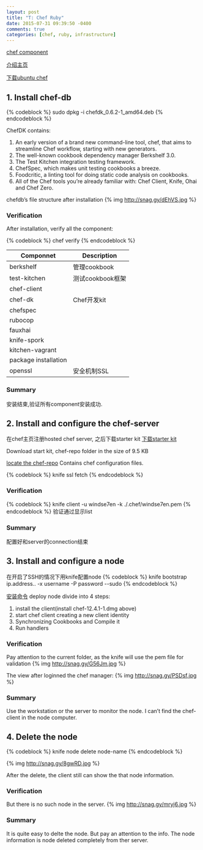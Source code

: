 ```yaml
---
layout: post
title: "T: Chef Ruby"
date: 2015-07-31 09:39:50 -0400
comments: true
categories: [chef, ruby, infrastructure]
---
```


[chef component](http://docs.chef.io/client/_images/chef_overview.pl()ng)

[介绍主页](http://docs.chef.io/client/install_workstation.htmll)

[下载ubuntu chef](http://downloads.chef.io/chef-dk/ubuntu/#/)

## 1.  Install chef-db

{% codeblock %}
sudo dpkg -i chefdk\_0.6.2-1\_amd64.deb
{% endcodeblock %}

ChefDK contains:
1.  An early version of a brand new command-line tool, chef, that aims to streamline Chef workflow, starting with new generators.
2.  The well-known cookbook dependency manager Berkshelf 3.0.
3.  The Test Kitchen integration testing framework.
4.  ChefSpec, which makes unit testing cookbooks a breeze.
5.  Foodcritic, a linting tool for doing static code analysis on cookbooks.
6.  All of the Chef tools you’re already familiar with: Chef Client, Knife, Ohai and Chef Zero.

chefdb’s file structure after installation
{% img http://snag.gy/dEhVS.jpg %}

### Verification
After installation, verify all the component:

{% codeblock %}
chef verify
{% endcodeblock %}

| Componnet            | Description      |
| ---                  | ---              |
| berkshelf            | 管理cookbook     |
| test-kitchen         | 测试cookbook框架 |
| chef-client          |                  |
| chef-dk              | Chef开发kit      |
| chefspec             |                  |
| rubocop              |                  |
| fauxhai              |                  |
| knife-spork          |                  |
| kitchen-vagrant      |                  |
| package installation |                  |
| openssl              | 安全机制SSL      |

### Summary
安装结束,验证所有component安装成功.

## 2.   Install and configure the chef-server

在chef主页注册hosted chef server, 之后下载starter kit
[下载starter kit](https://manage.chef.io/organizations/tao_zhang/getting_started)

Download start kit, chef-repo folder in the size of 9.5 KB

[locate the chef-repo](http://snag.gy/Vo3ql.jpg)
Contains chef configuration files.

{% codeblock %}
knife ssl fetch
{% endcodeblock %}

### Verification
{% codeblock %}
knife client -u windse7en -k ./.chef/windse7en.pem
{% endcodeblock %}
验证通过显示list

### Summary
配置好和server的connection结束

## 3.   Install and configure a node

在开启了SSH的情况下用knife配置node
{% codeblock %}
knife bootstrap ip.address.. -x username -P password --sudo
{% endcodeblock %}

[安装命令](http://snag.gy/CLuvy.jpg)
deploy node divide into 4 steps:
1.  install the client(install chef-12.4.1-1.dmg above)
2.  start chef client creating a new client identity
3.  Synchronizing Cookbooks and Compile it
4.  Run handlers

### Verification

Pay attention to the current folder, as the knife will use the pem file for validation
{% img http://snag.gy/G56Jm.jpg %}

The view after loginned the chef manager:
{% img http://snag.gy/PSDsf.jpg %}

### Summary
Use the workstation or the server to monitor the node. I can’t find the chef-client in the node computer.

## 4.   Delete the node
{% codeblock %}
knife node delete node-name
{% endcodeblock %}

{% img http://snag.gy/8gwRD.jpg %}

After the delete, the client still can show the that node information.

### Verification
But there is no such node in the server.
{% img http://snag.gy/mryj6.jpg %}

### Summary
It is quite easy to delte the node. But pay an attention to the info. The node information is node deleted completely from ther server.


